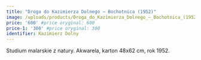 ```yaml
---
title: "Droga do Kazimierza Dolnego – Bochotnica (1952)"
image: /uploads/products/Droga_do_Kazimierza_Dolnego_–_Bochotnica_(1952).jpg
price: '600' #price oryginal: 600
price-1: '300' #price oryginal: 300
identifier: Kazimierz Dolny
---
```


Studium malarskie z natury. Akwarela, karton 48x62 cm, rok 1952.